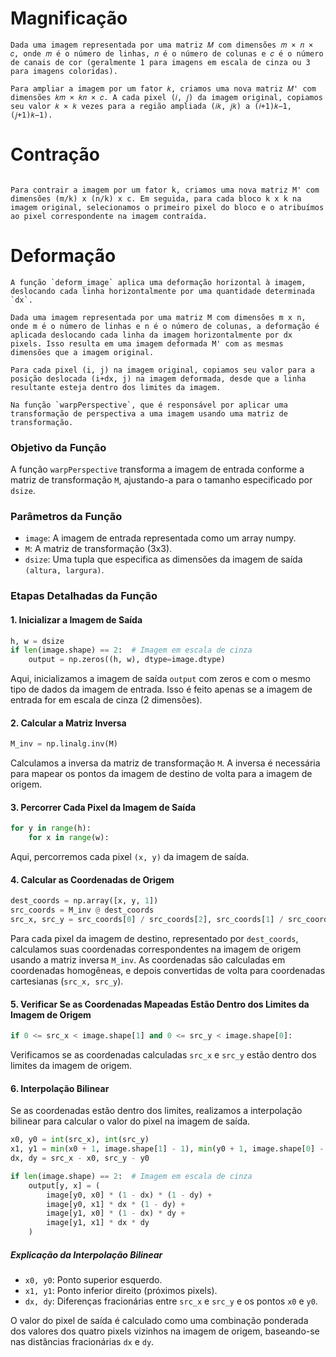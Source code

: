 # Magnificação
```
Dada uma imagem representada por uma matriz 𝑀 com dimensões 𝑚 × 𝑛 × 𝑐, onde 𝑚 é o número de linhas, 𝑛 é o número de colunas e 𝑐 é o número de canais de cor (geralmente 1 para imagens em escala de cinza ou 3 para imagens coloridas).

Para ampliar a imagem por um fator 𝑘, criamos uma nova matriz 𝑀' com dimensões 𝑘𝑚 × 𝑘𝑛 × 𝑐. A cada pixel (𝑖, 𝑗) da imagem original, copiamos seu valor 𝑘 × 𝑘 vezes para a região ampliada (𝑖𝑘, 𝑗𝑘) a (𝑖+1)𝑘−1, (𝑗+1)𝑘−1).
```
# Contração
```Dada uma imagem representada por uma matriz M com dimensões m x n x c, onde m é o número de linhas, n é o número de colunas e c é o número de canais de cor (geralmente 1 para imagens em escala de cinza ou 3 para imagens coloridas).

Para contrair a imagem por um fator k, criamos uma nova matriz M' com dimensões (m/k) x (n/k) x c. Em seguida, para cada bloco k x k na imagem original, selecionamos o primeiro pixel do bloco e o atribuímos ao pixel correspondente na imagem contraída.
```
# Deformação
```
A função `deform_image` aplica uma deformação horizontal à imagem, deslocando cada linha horizontalmente por uma quantidade determinada `dx`.

Dada uma imagem representada por uma matriz M com dimensões m x n, onde m é o número de linhas e n é o número de colunas, a deformação é aplicada deslocando cada linha da imagem horizontalmente por dx pixels. Isso resulta em uma imagem deformada M' com as mesmas dimensões que a imagem original.

Para cada pixel (i, j) na imagem original, copiamos seu valor para a posição deslocada (i+dx, j) na imagem deformada, desde que a linha resultante esteja dentro dos limites da imagem.
```

```
Na função `warpPerspective`, que é responsável por aplicar uma transformação de perspectiva a uma imagem usando uma matriz de transformação. 
```
### Objetivo da Função
A função `warpPerspective` transforma a imagem de entrada conforme a matriz de transformação `M`, ajustando-a para o tamanho especificado por `dsize`.

### Parâmetros da Função
- `image`: A imagem de entrada representada como um array numpy.
- `M`: A matriz de transformação (3x3).
- `dsize`: Uma tupla que especifica as dimensões da imagem de saída `(altura, largura)`.

### Etapas Detalhadas da Função

#### 1. Inicializar a Imagem de Saída
```python
h, w = dsize
if len(image.shape) == 2:  # Imagem em escala de cinza
    output = np.zeros((h, w), dtype=image.dtype)
```
Aqui, inicializamos a imagem de saída `output` com zeros e com o mesmo tipo de dados da imagem de entrada. Isso é feito apenas se a imagem de entrada for em escala de cinza (2 dimensões).

#### 2. Calcular a Matriz Inversa
```python
M_inv = np.linalg.inv(M)
```
Calculamos a inversa da matriz de transformação `M`. A inversa é necessária para mapear os pontos da imagem de destino de volta para a imagem de origem.

#### 3. Percorrer Cada Pixel da Imagem de Saída
```python
for y in range(h):
    for x in range(w):
```
Aqui, percorremos cada pixel `(x, y)` da imagem de saída.

#### 4. Calcular as Coordenadas de Origem
```python
dest_coords = np.array([x, y, 1])
src_coords = M_inv @ dest_coords
src_x, src_y = src_coords[0] / src_coords[2], src_coords[1] / src_coords[2]
```
Para cada pixel da imagem de destino, representado por `dest_coords`, calculamos suas coordenadas correspondentes na imagem de origem usando a matriz inversa `M_inv`. As coordenadas são calculadas em coordenadas homogêneas, e depois convertidas de volta para coordenadas cartesianas (`src_x, src_y`).

#### 5. Verificar Se as Coordenadas Mapeadas Estão Dentro dos Limites da Imagem de Origem
```python
if 0 <= src_x < image.shape[1] and 0 <= src_y < image.shape[0]:
```
Verificamos se as coordenadas calculadas `src_x` e `src_y` estão dentro dos limites da imagem de origem.

#### 6. Interpolação Bilinear
Se as coordenadas estão dentro dos limites, realizamos a interpolação bilinear para calcular o valor do pixel na imagem de saída.

```python
x0, y0 = int(src_x), int(src_y)
x1, y1 = min(x0 + 1, image.shape[1] - 1), min(y0 + 1, image.shape[0] - 1)
dx, dy = src_x - x0, src_y - y0

if len(image.shape) == 2:  # Imagem em escala de cinza
    output[y, x] = (
        image[y0, x0] * (1 - dx) * (1 - dy) +
        image[y0, x1] * dx * (1 - dy) +
        image[y1, x0] * (1 - dx) * dy +
        image[y1, x1] * dx * dy
    )
```
##### Explicação da Interpolação Bilinear
- `x0, y0`: Ponto superior esquerdo.
- `x1, y1`: Ponto inferior direito (próximos pixels).
- `dx, dy`: Diferenças fracionárias entre `src_x` e `src_y` e os pontos `x0` e `y0`.

O valor do pixel de saída é calculado como uma combinação ponderada dos valores dos quatro pixels vizinhos na imagem de origem, baseando-se nas distâncias fracionárias `dx` e `dy`.

